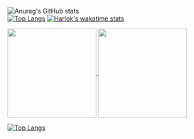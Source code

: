 ![Anurag's GitHub stats](https://github-readme-stats.vercel.app/api?username=Top-Slayer&show_icons=true&theme=tokyonight)
<br>
[![Top Langs](https://github-readme-stats.vercel.app/api/top-langs/?username=Top-Slayer&layout=donut-vertical)](https://github.com/anuraghazra/github-readme-stats)
[![Harlok's wakatime stats](https://github-readme-stats.vercel.app/api/wakatime?username=Top-Slayer)](https://github.com/anuraghazra/github-readme-stats)

<a href="https://github.com/Top-Slayer/github-readme-stats">
  <img height=200 align="center" src="https://github-readme-stats.vercel.app/api?username=Top-Slayer" />
</a>
<a href="https://github.com/anuraghazra/convoychat">
  <img height=200 align="center" src="https://github-readme-stats.vercel.app/api/top-langs?username=Top-Slayer&layout=compact&langs_count=8&card_width=320" />
</a>

[![Top Langs](https://github-readme-stats.vercel.app/api/top-langs/?username=Top-Slayer)](https://github.com/anuraghazra/github-readme-stats)
